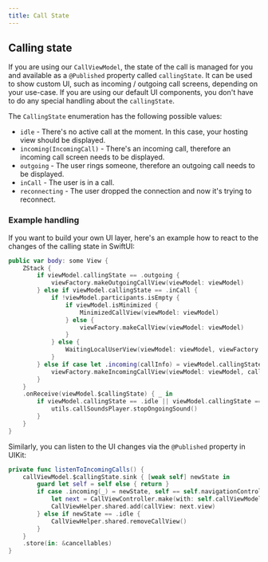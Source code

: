 ```yaml
---
title: Call State
---
```


## Calling state

If you are using our `CallViewModel`, the state of the call is managed for you and available as a `@Published` property called `callingState`. It can be used to show custom UI, such as incoming / outgoing call screens, depending on your use-case. If you are using our default UI components, you don't have to do any special handling about the `callingState`.

The `CallingState` enumeration has the following possible values:
- `idle` - There's no active call at the moment. In this case, your hosting view should be displayed.
- `incoming(IncomingCall)` - There's an incoming call, therefore an incoming call screen needs to be displayed.
- `outgoing` - The user rings someone, therefore an outgoing call needs to be displayed.
- `inCall` - The user is in a call.
- `reconnecting` - The user dropped the connection and now it's trying to reconnect.

### Example handling

If you want to build your own UI layer, here's an example how to react to the changes of the calling state in SwiftUI:

```swift
public var body: some View {
    ZStack {
        if viewModel.callingState == .outgoing {
            viewFactory.makeOutgoingCallView(viewModel: viewModel)
        } else if viewModel.callingState == .inCall {
            if !viewModel.participants.isEmpty {
                if viewModel.isMinimized {
                    MinimizedCallView(viewModel: viewModel)
                } else {
                    viewFactory.makeCallView(viewModel: viewModel)
                }
            } else {
                WaitingLocalUserView(viewModel: viewModel, viewFactory: viewFactory)
            }
        } else if case let .incoming(callInfo) = viewModel.callingState {
            viewFactory.makeIncomingCallView(viewModel: viewModel, callInfo: callInfo)
        }
    }
    .onReceive(viewModel.$callingState) { _ in
        if viewModel.callingState == .idle || viewModel.callingState == .inCall {
            utils.callSoundsPlayer.stopOngoingSound()
        }
    }
}
```

Similarly, you can listen to the UI changes via the `@Published` property in UIKit:

```swift
private func listenToIncomingCalls() {
    callViewModel.$callingState.sink { [weak self] newState in
        guard let self = self else { return }
        if case .incoming(_) = newState, self == self.navigationController?.topViewController {
            let next = CallViewController.make(with: self.callViewModel)
            CallViewHelper.shared.add(callView: next.view)
        } else if newState == .idle {
            CallViewHelper.shared.removeCallView()
        }
    }
    .store(in: &cancellables)
}
```